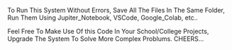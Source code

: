 To Run This System Without Errors, Save All The Files In The Same Folder,
Run Them Using Jupiter_Notebook, VSCode, Google_Colab, etc..

Feel Free To Make Use Of this Code In Your School/College Projects,
Upgrade The System To Solve More Complex Problums. CHEERS...
